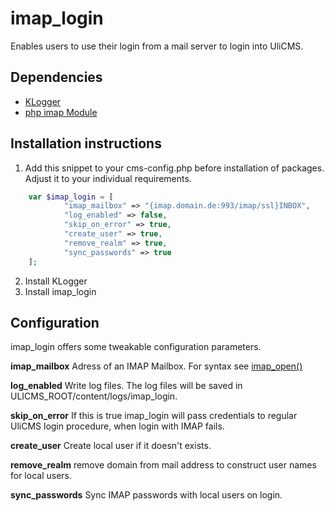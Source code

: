 # imap_login

Enables users to use their login from a mail server to login into UliCMS.

## Dependencies

* [KLogger](https://extend.ulicms.de/klogger.html)
* [php imap Module](http://php.net/manual/de/book.imap.php)

## Installation instructions

1. Add this snippet to your cms-config.php before installation of packages. Adjust it to your individual requirements.

```php
	var $imap_login = [ 
			"imap_mailbox" => "{imap.domain.de:993/imap/ssl}INBOX",
			"log_enabled" => false,
			"skip_on_error" => true,
			"create_user" => true,
			"remove_realm" => true,
			"sync_passwords" => true 
	];
```

2. Install KLogger
3. Install imap_login

## Configuration

imap_login offers some tweakable configuration parameters.

**imap_mailbox** Adress of an IMAP Mailbox. For syntax see 
[imap_open()](http://php.net/manual/de/function.imap-open.php)

**log_enabled** Write log files. The log files will be saved in ULICMS_ROOT/content/logs/imap_login.

**skip_on_error** If this is true imap_login will pass credentials to regular UliCMS login procedure, when login with IMAP fails.

**create_user** Create local user if it doesn't exists.

**remove_realm** remove domain from mail address to construct user names for local users.

**sync_passwords**
Sync IMAP passwords with local users on login.